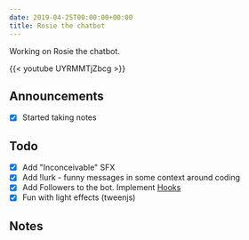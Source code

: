 ```yaml
---
date: 2019-04-25T00:00:00+00:00
title: Rosie the chatbot
---
```


Working on Rosie the chatbot.

{{< youtube UYRMMTjZbcg >}}

<!--more-->
## Announcements

- [X] Started taking notes

## Todo

- [X] Add "Inconceivable" SFX
- [X] Add !lurk - funny messages in some context around coding
- [X] Add Followers to the bot. Implement [Hooks](https://dev.twitch.tv/docs/api/webhooks-guide/)
- [X] Fun with light effects (tweenjs)

## Notes